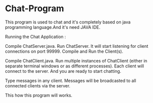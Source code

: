 # Chat-Program
This program is used to chat and it's completely based on java programming language.And it's need JAVA IDE.

Running the Chat Application :

Compile ChatServer.java.
Run ChatServer. It will start listening for client connections on port 99999.
Compile and Run the Client(s).

Compile ChatClient.java.
Run multiple instances of ChatClient (either in separate terminal windows or as different processes). Each client will connect to the server.
And you are ready to start chatting.

Type messages in any client. Messages will be broadcasted to all connected clients via the server.

This how this program will works. 
